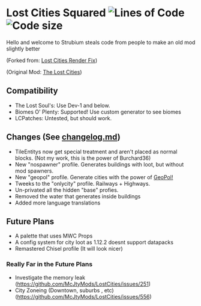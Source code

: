 # Lost Cities Squared  <img src="https://tokei.rs/b1/github/strubium/LostCitiesSquared?category=code" alt="Lines of Code"/> <img src="https://img.shields.io/github/languages/code-size/strubium/LostCitiesSquared" alt="Code size"/>

Hello and welcome to Strubium steals code from people to make an old mod slightly better 

(Forked from: [Lost Cities Render Fix](https://github.com/Burchard36/LostCities-RenderFix))

(Original Mod: [The Lost Cities](https://github.com/McJtyMods/LostCities))

## Compatibility 
* The Lost Soul's: Use Dev-1 and below.
* Biomes O' Plenty: Supported! Use custom generator to see biomes
* LCPatches: Untested, but should work. 

## Changes (See [changelog.md](changelog.md))
* TileEntitys now get special treatment and aren't placed as normal blocks. (Not my work, this is the power of Burchard36) 
* New "nospawner" profile. Generates buildings with loot, but without mod spawners.
* New "geopol" profile. Generate cities with the power of [GeoPol!](https://github.com/markgyoni/geopol)
* Tweeks to the "onlycity" profile. Railways + Highways.
* Un-privated all the hidden "base" profies.
* Removed the water that generates inside buildings
* Added more language translations  

## Future Plans
* A palette that uses MWC Props
* A config system for city loot as 1.12.2 doesnt support datapacks   
* Remastered Chisel profile (It will look nicer)

### Really Far in the Future Plans
* Investigate the memory leak (https://github.com/McJtyMods/LostCities/issues/251)
* City Zoneing (Downtown, suburbs , etc) (https://github.com/McJtyMods/LostCities/issues/556)
